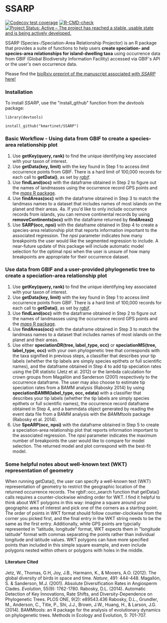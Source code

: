 # SSARP
  <!-- badges: start -->
  [![Codecov test coverage](https://codecov.io/gh/kmartinet/SSARP/branch/main/graph/badge.svg)](https://codecov.io/gh/kmartinet/SSARP?branch=main)
  [![R-CMD-check](https://github.com/kmartinet/SSARP/actions/workflows/R-CMD-check.yaml/badge.svg)](https://github.com/kmartinet/SSARP/actions/workflows/R-CMD-check.yaml)
  [![Project Status: Active – The project has reached a stable, usable state and is being actively developed.](https://www.repostatus.org/badges/latest/active.svg)](https://www.repostatus.org/#active)
  <!-- badges: end -->

SSARP (Species-/Speciation-Area Relationship Projector) is an R package that provides a suite of functions to help users **create speciation- and species-area relationships for island-dwelling taxa** using occurrence data from GBIF (Global Biodiversity Information Facility) accessed via GBIF's API or the user's own occurrence data.

Please find the [bioRxiv preprint of the manuscript associated with *SSARP* here!](https://www.biorxiv.org/content/10.1101/2024.12.31.630948v1)

### Installation

To install *SSARP*, use the "install_github" function from the *devtools* package:
```
library(devtools)

install_github("kmartinet/SSARP")
```

### Basic Workflow - Using data from GBIF to create a species-area relationship plot

1. Use **getKey(query, rank)** to find the unique identifying key associated with your taxon of interest.  
2. Use **getData(key, limit)** with the key found in Step 1 to access *limit* occurrence points from GBIF. There is a hard limit of 100,000 records for each call to **getData()**, as set by [*rgbif*](https://www.gbif.org/tool/81747/rgbif).  
3. Use **findLand(occ)** with the dataframe obtained in Step 2 to figure out the names of landmasses using the occurrence record GPS points and the [*maps* R package](https://cran.r-project.org/web/packages/maps/index.html).  
4. Use **findAreas(occ)** with the dataframe obtained in Step 3 to match the landmass names to a dataset that includes names of most islands on the planet and their areas.
4a. If you'd like to only include occurrence records from islands, you can remove continental records by using **removeContinents(occ)** with the dataframe returned by **findAreas()**
5. Use **SARP(occ, npsi)** with the dataframe obtained in Step 4 to create a species-area relationship plot that reports information important to the associated regression. The *npsi* parameter indicates how many breakpoints the user would like the segmented regression to include. A near-future update of this package will include automatic model selection for the optimal npsi when the user is unsure of how many breakpoints are appropriate for their occurrence dataset.

### Use data from GBIF and a user-provided phylogenetic tree to create a speciation-area relationship plot

1. Use **getKey(query, rank)** to find the unique identifying key associated with your taxon of interest.
2. Use **getData(key, limit)** with the key found in Step 1 to access *limit* occurrence points from GBIF. There is a hard limit of 100,000 records for each call to **getData()**, as set by [*rgbif*](https://www.gbif.org/tool/81747/rgbif).
3. Use **findLand(occ)** with the dataframe obtained in Step 2 to figure out the names of landmasses using the occurrence record GPS points and the [*maps* R package](https://cran.r-project.org/web/packages/maps/index.html).
4. Use **findAreas(occ)** with the dataframe obtained in Step 3 to match the landmass names to a dataset that includes names of most islands on the planet and their areas.
5. Use either **speciationDR(tree, label_type, occ)** or **speciationMS(tree, label_type, occ)** with your own phylogenetic tree that corresponds with the taxa signified in previous steps, a classifier that describes your tip labels (whether the tip labels are simply species epithets or full scientific names), and the dataframe obtained in Step 4 to add tip speciation rates using the DR statistic (Jetz et al. 2012) or the lambda calculation for crown groups from Magallόn and Sanderson (2001) respectively to the occurrence dataframe. The user may also choose to estimate tip speciation rates from a BAMM analysis (Rabosky 2014) by using **speciationBAMM(label_type, occ, edata)** with a classifier that describes your tip labels (whether the tip labels are simply species epithets or full scientific names), the occurrence record dataframe obtained in Step 4, and a bammdata object generated by reading the event data file from a BAMM analysis with the *BAMMtools* package (Rabosky et al. 2014).
6. Use **SpeARP(occ, npsi)** with the dataframe obtained in Step 5 to create a speciation-area relationship plot that reports information important to the associated regression. The *npsi* parameter indicates the maximum number of breakpoints the user would like to compare for model selection. The returned model and plot correspond with the best-fit model.

### Some helpful notes about well-known text (WKT) representation of geometry
When running getData(), the user can specify a well-known text (WKT) representation of geometry to restrict the geographic location of the returned occurrence records. The rgbif::occ_search function that getData() calls requires a counter-clockwise winding order for WKT. I find it helpful to think about WKT polygons in this way: imagine a square around your geographic area of interest and pick one of the corners as a starting point. The order of points in WKT format should follow counter-clockwise from the corner you picked first, and the final entry in the WKT string needs to be the same as the first entry. Additionally, while GPS points are typcially represented in "latitude, longitude" format, WKT expects them in "longitude latitude" format with commas separating the points rather than individual longitude and latitude values. WKT polygons can have more specified points than included in this simple square example, and even include polygons nested within others or polygons with holes in the middle. 

#### Literature Cited
Jetz, W., Thomas, G.H, Joy, J.B., Harmann, K., & Mooers, A.O. (2012). The global diversity of birds in space and time. *Nature*, 491: 444-448.
Magallόn, S. & Sanderson, M.J. (2001). Absolute Diversification Rates in Angiosperm Clades. *Evolution*, 55(9): 1762-1780.
Rabosky, D.L. (2014). Automatic Detection of Key Innovations, Rate Shifts, and Diversity-Dependence on Phylogenetic Trees. PLOS ONE, 9(2): e89543.436
Rabosky, D.L., Grundler, M., Anderson, C., Title, P., Shi, J.J., Brown, J.W., Huang, H., & Larson, J.G. (2014). BAMMtools: an R package for the analysis of evolutionary dynamics on phylogenetic trees. Methods in Ecology and Evolution, 5: 701-707.
